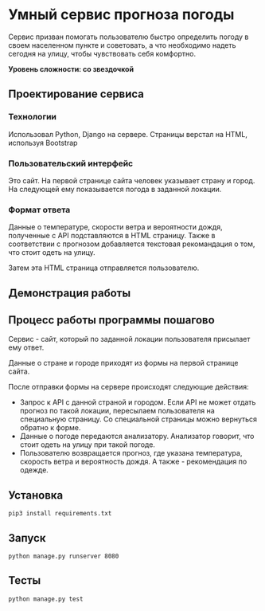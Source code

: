 # Умный сервис прогноза погоды
Сервис призван помогать пользователю быстро определить погоду в 
своем населенном пункте и советовать, а что необходимо надеть 
сегодня на улицу, чтобы чувствовать себя комфортно.

**Уровень сложности: со звездочкой**

## Проектирование сервиса

### Технологии
Использовал Python, Django на сервере. Страницы верстал на 
HTML, используя Bootstrap

### Пользовательский интерфейс
Это сайт. На первой странице сайта человек указывает страну и
город. На следующей ему показывается погода в заданной локации.

### Формат ответа
Данные о температуре, скорости ветра и вероятности дождя, 
полученные с API подставляются в HTML страницу. Также в соответствии
с прогнозом добавляется текстовая рекомандация о том, что стоит
одеть на улицу. 

Затем эта HTML страница отправляется пользователю.

## Демонстрация работы

## Процесс работы программы пошагово
Сервис - сайт, который по заданной локации пользователя присылает
ему ответ.

Данные о стране и городе приходят из формы на первой странице сайта.

После отправки формы на сервере происходят следующие действия:
* Запрос к API с данной страной и городом. Если API не может 
отдать прогноз по такой локации, пересылаем пользователя на
специальную страницу. Со специальной страницы можно вернуться
обратно к форме.
* Данные о погоде передаются анализатору. Анализатор говорит, что
стоит одеть на улицу при такой погоде.
* Пользователю возвращается прогноз, где указана температура, 
скорость ветра и вероятность дождя. А также - рекомендация по одежде.

## Установка
```shell script
pip3 install requirements.txt
```

## Запуск
```shell script
python manage.py runserver 8080
```

## Тесты
```shell script
python manage.py test
```